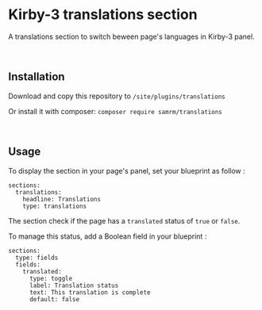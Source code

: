 # Kirby-3 translations section

A translations section to switch beween page's languages in Kirby-3 panel.

<br/>

## Installation

Download and copy this repository to `/site/plugins/translations`

Or install it with composer: `composer require samrm/translations`

<br/>

## Usage

To display the section in your page's panel, set your blueprint as follow :

```
sections:
  translations:
    headline: Translations
    type: translations
```

The section check if the page has a `translated` status of `true` or `false`.

To manage this status, add a Boolean field in your blueprint :

```
sections:
  type: fields
  fields:
    translated:
      type: toggle
      label: Translation status
      text: This translation is complete
      default: false
```
